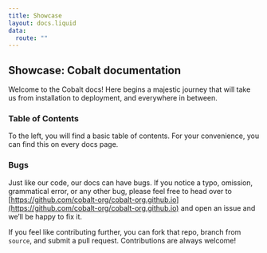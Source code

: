 ```yaml
---
title: Showcase
layout: docs.liquid
data:
  route: ""
---
```


## Showcase: Cobalt documentation

Welcome to the Cobalt docs! Here begins a majestic journey that will
take us from installation to deployment, and everywhere in between.

### Table of Contents

To the left, you will find a basic table of contents.
For your convenience, you can find this on every docs page.

### Bugs

Just like our code, our docs can have bugs. If you notice a typo, omission,
grammatical error, or any other bug, please feel free to head over to
[https://github.com/cobalt-org/cobalt-org.github.io](https://github.com/cobalt-org/cobalt-org.github.io)
and open an issue and we&rsquo;ll be happy to fix it.

If you feel like contributing further, you can fork that repo,
branch from `source`, and submit a pull request.
Contributions are always welcome!
